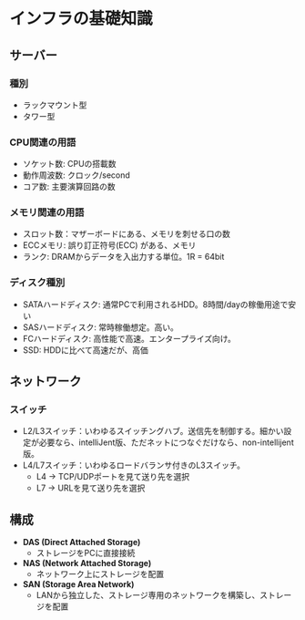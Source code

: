 # インフラの基礎知識

## サーバー

### 種別

- ラックマウント型
- タワー型

### CPU関連の用語

- ソケット数: CPUの搭載数
- 動作周波数: クロック/second
- コア数: 主要演算回路の数

### メモリ関連の用語

- スロット数：マザーボードにある、メモリを刺せる口の数
- ECCメモリ: 誤り訂正符号(ECC) がある、メモリ
- ランク: DRAMからデータを入出力する単位。1R = 64bit

### ディスク種別

- SATAハードディスク: 通常PCで利用されるHDD。8時間/dayの稼働用途で安い
- SASハードディスク: 常時稼働想定。高い。
- FCハードディスク: 高性能で高速。エンタープライズ向け。
- SSD: HDDに比べて高速だが、高価

## ネットワーク

### スイッチ

- L2/L3スイッチ：いわゆるスイッチングハブ。送信先を制御する。細かい設定が必要なら、intelliJent版、ただネットにつなぐだけなら、non-intellijent版。
- L4/L7スイッチ：いわゆるロードバランサ付きのL3スイッチ。
  - L4 -> TCP/UDPポートを見て送り先を選択
  - L7 -> URLを見て送り先を選択

## 構成

- **DAS (Direct Attached Storage)**
  - ストレージをPCに直接接続
- **NAS (Network Attached Storage)**
  - ネットワーク上にストレージを配置
- **SAN (Storage Area Network)**
  - LANから独立した、ストレージ専用のネットワークを構築し、ストレージを配置
